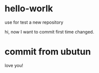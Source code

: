 # hello-worlk
use for test a new repository


hi,
now I want to commit first time changed.


# commit from ubutun

love you!
